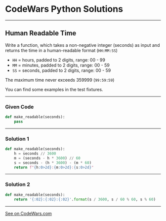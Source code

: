 # CodeWars Python Solutions

---

## Human Readable Time

Write a function, which takes a non-negative integer (seconds) as input and returns the time in a human-readable format (`HH:MM:SS`)

- `HH` = hours, padded to 2 digits, range: 00 - 99
- `MM` = minutes, padded to 2 digits, range: 00 - 59
- `SS` = seconds, padded to 2 digits, range: 00 - 59

The maximum time never exceeds 359999 (`99:59:59`)

You can find some examples in the test fixtures.

---

### Given Code


```python
def make_readable(seconds):
    pass
```

---

### Solution 1


```python
def make_readable(seconds):
    h = seconds // 3600
    m = (seconds - h * 3600) // 60
    s = seconds - (h * 3600) - (m * 60)
    return f"{h:0>2d}:{m:0>2d}:{s:0>2d}"
```

---


### Solution 2


```python
def make_readable(seconds):
    return '{:02}:{:02}:{:02}'.format(s / 3600, s / 60 % 60, s % 60)
```

---


[See on CodeWars.com](https://www.codewars.com/kata/52685f7382004e774f0001f7/)
